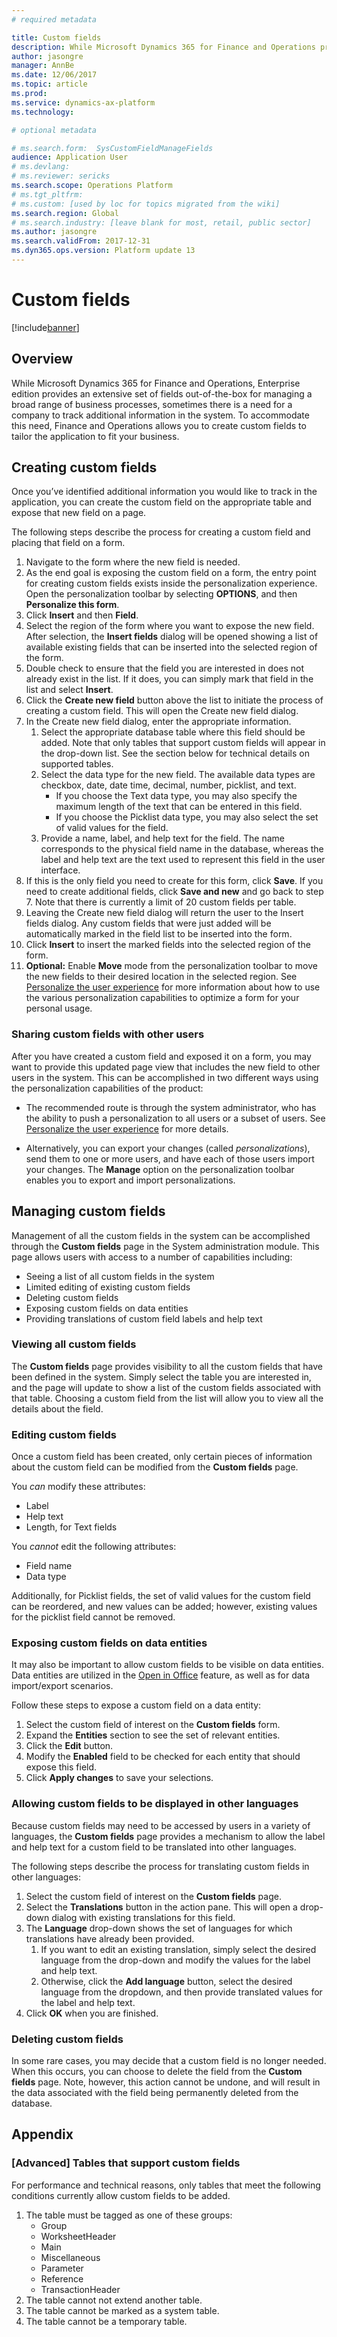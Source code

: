 ```yaml
---
# required metadata

title: Custom fields
description: While Microsoft Dynamics 365 for Finance and Operations provides an extensive set of fields out-of-the-box for managing a broad range of business processes, sometimes there is a need for a company to track additional information in the system. To accommodate this need, Finance and Operations allows you to create custom fields to tailor the application to fit your business.
author: jasongre
manager: AnnBe
ms.date: 12/06/2017
ms.topic: article
ms.prod: 
ms.service: dynamics-ax-platform
ms.technology: 

# optional metadata

# ms.search.form:  SysCustomFieldManageFields
audience: Application User
# ms.devlang: 
# ms.reviewer: sericks
ms.search.scope: Operations Platform 
# ms.tgt_pltfrm: 
# ms.custom: [used by loc for topics migrated from the wiki]
ms.search.region: Global
# ms.search.industry: [leave blank for most, retail, public sector]
ms.author: jasongre
ms.search.validFrom: 2017-12-31
ms.dyn365.ops.version: Platform update 13
---
```


# Custom fields

[!include[banner](../includes/banner.md)] 

## Overview 
While Microsoft Dynamics 365 for Finance and Operations, Enterprise edition provides an extensive set of fields out-of-the-box for managing a broad range of business processes, sometimes there is a need for a company to track additional information in the system. To accommodate this need, Finance and Operations allows you to create custom fields to tailor the application to fit your business.

## Creating custom fields
Once you’ve identified additional information you would like to track in the application, you can create the custom field on the appropriate table and expose that new field on a page.   

The following steps describe the process for creating a custom field and placing that field on a form.  

1.   Navigate to the form where the new field is needed. 
2.   As the end goal is exposing the custom field on a form, the entry point for creating custom fields exists inside the personalization experience.  Open the personalization toolbar by selecting **OPTIONS**, and then **Personalize this form**. 
3.   Click **Insert** and then **Field**.  
4.   Select the region of the form where you want to expose the new field.  After selection, the **Insert fields** dialog will be opened showing a list of available existing fields that can be inserted into the selected region of the form.  
5.   Double check to ensure that the field you are interested in does not already exist in the list. If it does, you can simply mark that field in the list and select **Insert**.   
6.   Click the **Create new field** button above the list to initiate the process of creating a custom field. This will open the Create new field dialog.  
7.   In the Create new field dialog, enter the appropriate information.
     1.   Select the appropriate database table where this field should be added.  Note that only tables that support custom fields will appear in the drop-down list. See the section below for technical details on supported tables.  
     2.   Select the data type for the new field.  The available data types are checkbox, date, date time, decimal, number, picklist, and text.   
          - If you choose the Text data type, you may also specify the maximum length of the text that can be entered in this field. 
          - If you choose the Picklist data type, you may also select the set of valid values for the field.  
     3.   Provide a name, label, and help text for the field.  The name corresponds to the physical field name in the database, whereas the label and help text are the text used to represent this field in the user interface.  
8.   If this is the only field you need to create for this form, click **Save**.  If you need to create additional fields, click **Save and new** and go back to step 7. Note that there is currently a limit of 20 custom fields per table.
9.   Leaving the Create new field dialog will return the user to the Insert fields dialog.  Any custom fields that were just added will be automatically marked in the field list to be inserted into the form.  
10.   Click **Insert** to insert the marked fields into the selected region of the form. 
11.   **Optional:** Enable **Move** mode from the personalization toolbar to move the new fields to their desired location in the selected region. See [Personalize the user experience](personalize-user-experience.md) for more information about how to use the various personalization capabilities to optimize a form for your personal usage.  

### Sharing custom fields with other users
After you have created a custom field and exposed it on a form, you may want to provide this updated page view that includes the new field to other users in the system. This can be accomplished in two different ways using the personalization capabilities of the product:

-   The recommended route is through the system administrator, who has the ability to push a personalization to all users or a subset of users. See [Personalize the user experience](personalize-user-experience.md) for more details. 

-   Alternatively, you can export your changes (called *personalizations*), send them to one or more users, and have each of those users import your changes.  The **Manage** option on the personalization toolbar enables you to export and import personalizations.

## Managing custom fields

Management of all the custom fields in the system can be accomplished through the **Custom fields** page in the System administration module.  This page allows users with access to a number of capabilities including: 
-   Seeing a list of all custom fields in the system
-   Limited editing of existing custom fields
-   Deleting custom fields
-   Exposing custom fields on data entities
-   Providing translations of custom field labels and help text

### Viewing all custom fields
The **Custom fields** page provides visibility to all the custom fields that have been defined in the system.  Simply select the table you are interested in, and the page will update to show a list of the custom fields associated with that table.  Choosing a custom field from the list will allow you to view all the details about the field.

### Editing custom fields
Once a custom field has been created, only certain pieces of information about the custom field can be modified from the **Custom fields** page.   

You *can* modify these attributes: 
-   Label 
-   Help text
-   Length, for Text fields

You *cannot* edit the following attributes: 
-   Field name
-   Data type

Additionally, for Picklist fields, the set of valid values for the custom field can be reordered, and new values can be added; however, existing values for the picklist field cannot be removed.   

### Exposing custom fields on data entities
It may also be important to allow custom fields to be visible on data entities.  Data entities are utilized in the [Open in Office](../../dev-itpro/office-integration/office-integration.md) feature, as well as for data import/export scenarios.  

Follow these steps to expose a custom field on a data entity: 
1.   Select the custom field of interest on the **Custom fields** form. 
2.   Expand the **Entities** section to see the set of relevant entities.  
3.   Click the **Edit** button.
4.   Modify the **Enabled** field to be checked for each entity that should expose this field.  
5.   Click **Apply changes** to save your selections.  

### Allowing custom fields to be displayed in other languages
Because custom fields may need to be accessed by users in a variety of languages, the **Custom fields** page provides a mechanism to allow the label and help text for a custom field to be translated into other languages.  

The following steps describe the process for translating custom fields in other languages: 
1.   Select the custom field of interest on the **Custom fields** page. 
2.   Select the **Translations** button in the action pane.  This will open a drop-down dialog with existing translations for this field.
3.   The **Language** drop-down shows the set of languages for which translations have already been provided. 
     1.   If you want to edit an existing translation, simply select the desired language from the drop-down and modify the values for the label and help text.  
     2.   Otherwise, click the **Add language** button, select the desired language from the dropdown, and then provide translated values for the label and help text.  
4.   Click **OK** when you are finished.  

### Deleting custom fields
In some rare cases, you may decide that a custom field is no longer needed. When this occurs, you can choose to delete the field from the **Custom fields** page. Note, however, this action cannot be undone, and will result in the data associated with the field being permanently deleted from the database. 

## Appendix 
### [Advanced] Tables that support custom fields
For performance and technical reasons, only tables that meet the following conditions currently allow custom fields to be added.

1.   The table must be tagged as one of these groups: 
     -   Group
     -   WorksheetHeader
     -   Main
     -   Miscellaneous
     -   Parameter
     -   Reference
     -   TransactionHeader
2.   The table cannot not extend another table.
3.   The table cannot be marked as a system table.
4.   The table cannot be a temporary table.
